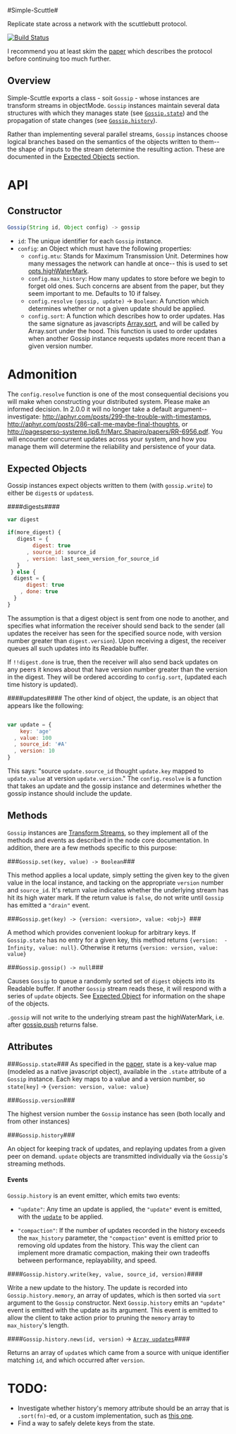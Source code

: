 #Simple-Scuttle#

Replicate state across a network with the scuttlebutt protocol.

[![Build
Status](https://travis-ci.org/AWinterman/simple-scuttle.png?branch=master)](https://travis-ci.org/AWinterman/simple-scuttle)

I recommend you at least skim the [paper][] which describes the
protocol before continuing too much further.

## Overview ##

Simple-Scuttle exports a class - soit `Gossip` - whose instances are transform
streams in objectMode. `Gossip` instances maintain several data structures with
which they manages state (see [`Gossip.state`](#gossipstate)) and the
propagation of state changes (see [`Gossip.history`](#gossiphistory)).

Rather than implementing several parallel streams, `Gossip` instances choose
logical branches based on the semantics of the objects written to them--  the
shape of inputs to the stream determine the resulting action.  These are
documented in the [Expected Objects](#expected-objects) section.

# API #

## Constructor ##

```js
Gossip(String id, Object config) -> gossip
```
 
- `id`: The unique identifier for each `Gossip` instance.  
- `config`: an Object which must have the following properties:
  - `config.mtu`: Stands for Maximum Transmission Unit. Determines how many
    messages the network can handle at once-- this is used to set
    [opts.highWaterMark](http://nodejs.org/api/stream.html#stream_new_stream_readable_options). 
  - `config.max_history`: How many updates to store before we begin to forget
    old ones. Such concerns are absent from the paper, but they seem important
    to me. Defaults to 10 if falsey.
  - `config.resolve` `(gossip, update)` -> `Boolean`: A function which
    determines whether or not a given update should be applied.
  - `config.sort`: A function which describes how to order updates. Has the
    same signature as javascripts
    [Array.sort](https://developer.mozilla.org/en-US/docs/Web/JavaScript/Reference/Global_Objects/Array/sort),
    and will be called by Array.sort under the hood. This function is used to
    order updates when another Gossip instance requests updates more recent
    than a given version number.

# Admonition #

The `config.resolve` function is one of the most consequential decisions you will
make when constructing your distributed system. Please make an informed
decision. In 2.0.0 it will no longer take a default argument-- investigate:
http://aphyr.com/posts/299-the-trouble-with-timestamps,
http://aphyr.com/posts/286-call-me-maybe-final-thoughts, or
http://pagesperso-systeme.lip6.fr/Marc.Shapiro/papers/RR-6956.pdf. You will
encounter concurrent updates across your system, and how you manage them will
determine the reliability and persistence of your data.

## Expected Objects ##

Gossip instances expect objects written to them (with `gossip.write`) to either
be `digest`s or `updates`s.

####digests####

```js
var digest

if(more_digest) {
   digest = {
        digest: true
      , source_id: source_id
      , version: last_seen_version_for_source_id
   }
 } else {
  digest = { 
      digest: true 
    , done: true
  }
}
```

The assumption is that a digest object is sent from one node  to another, and
specifies what information the receiver should send back to the sender (all
updates the receiver has seen for the specified source node, with version
number greater than `digest.version`). Upon receiving a digest, the
receiver queues all such updates into its Readable buffer.

If `!!digest.done` is true, then the receiver will also send back updates on any
peers it knows about that have version number greater than the version in the
digest. They will be ordered according to `config.sort`, (updated each time
history is updated).

####updates####
The other kind of object, the update, is an object that appears like the
following:

```js

var update = {
    key: 'age'
  , value: 100
  , source_id: '#A'
  , version: 10
}
```

This says: "source `update.source_id` thought `update.key` mapped to
`update.value` at version `update.version`." The `config.resolve` is a function
that takes an update and the gossip instance and determines whether the gossip
instance should include the update.

## Methods ##

`Gossip` instances are [Transform
Streams](http://nodejs.org/api/stream.html#stream_class_stream_transform_1), so
they implement all of the methods and events as described in the node core
documentation. In addition, there are a few methods specific to this purpose:

###`Gossip.set(key, value) -> Boolean`###

This method applies a local update, simply setting the given key to the given
value in the local instance, and tacking on the appropriate `version` number and
`source_id`. It's return value indicates whether the underlying stream has hit
its high water mark. If the return value is `false`, do not write until
`Gossip` has emitted a `"drain"` event. 

###`Gossip.get(key) -> {version: <version>, value: <obj>} `###

A method  which provides convenient lookup for arbitrary keys. If
`Gossip.state` has no entry for a given key, this method returns 
`{version:  -Infinity, value: null}`. Otherwise it returns `{version: version,
  value: value}`

###`Gossip.gossip() -> null`###

Causes `Gossip` to queue a randomly sorted set of `digest` objects into its
Readable buffer. If another `Gossip` stream reads these, it will respond
with a series of `update` objects. See [Expected Object](#expected-objects) for
information on the shape of the objects. 

`.gossip` will not write to the underlying stream past the highWaterMark, i.e.
after
[gossip.push](http://nodejs.org/api/stream.html#stream_readable_push_chunk_encoding)
returns false. 

## Attributes ##

###`Gossip.state`###
As specified in the [paper][], state is a
key-value map (modeled as a native javascript object), available in the
`.state` attribute of a `Gossip` instance. Each key maps to a value and a
version number, so `state[key]` -> `{version: version, value: value}`

###`Gossip.version`###

The highest version number the `Gossip` instance has seen (both locally and
from other instances)

###`Gossip.history`###

An object for keeping track of updates, and replaying updates from a given peer
on demand. `update` objects are transmitted individually via the `Gossip`'s
streaming methods. 

#### Events ####
`Gossip.history` is an event emitter, which emits two events:

- `"update"`: Any time an update is applied, the `"update"` event is emitted,
with the [`update`](#update) to be applied.

- `"compaction"`: If the number of updates recorded in the history exceeds the `max_history` parameter, the `"compaction"` event is emitted prior to removing old updates from the history. This way the client can implement more dramatic compaction, making their own tradeoffs between performance, replayability, and speed.

####`Gossip.history.write(key, value, source_id, version)`####

Write a new update to the history. The update is recorded into
`Gossip.history.memory`, an array of updates, which is then sorted via `sort`
argument to the `Gossip` constructor. Next `Gossip.history` emits an `"update"`
event is emitted with the update as its argument. This event is emitted to allow
the client to take action prior to pruning the `memory` array to
`max_history`'s length.

####`Gossip.history.news(id, version)` -> [`Array updates`](#updates)####

Returns an array of `update`s which came from a source with unique identifier
matching `id`, and which occurred after `version`.

# TODO: #

- Investigate whether history's memory attribute should be an array that is
`.sort(fn)`-ed, or a custom implementation, such as [this
one][cross-filter-sort].
- Find a way to safely delete keys from the state.

[npm.im/scuttlebutt]: https://npmjs.org/package/scuttlebutt
[paper]: http://www.cs.cornell.edu/home/rvr/papers/flowgossip.pdf
[vector-clocks-hard]: http://basho.com/why-vector-clocks-are-hard/
[cross-filter-sort]: https://github.com/square/crossfilter/blob/master/src/quicksort.js

